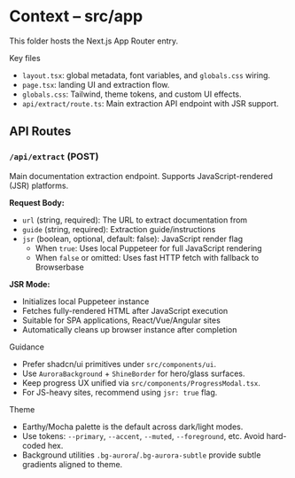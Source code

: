 # Context – src/app

This folder hosts the Next.js App Router entry.

Key files
- `layout.tsx`: global metadata, font variables, and `globals.css` wiring.
- `page.tsx`: landing UI and extraction flow.
- `globals.css`: Tailwind, theme tokens, and custom UI effects.
- `api/extract/route.ts`: Main extraction API endpoint with JSR support.

## API Routes

### `/api/extract` (POST)
Main documentation extraction endpoint. Supports JavaScript-rendered (JSR) platforms.

**Request Body:**
- `url` (string, required): The URL to extract documentation from
- `guide` (string, required): Extraction guide/instructions
- `jsr` (boolean, optional, default: false): JavaScript render flag
  - When `true`: Uses local Puppeteer for full JavaScript rendering
  - When `false` or omitted: Uses fast HTTP fetch with fallback to Browserbase

**JSR Mode:**
- Initializes local Puppeteer instance
- Fetches fully-rendered HTML after JavaScript execution
- Suitable for SPA applications, React/Vue/Angular sites
- Automatically cleans up browser instance after completion

Guidance
- Prefer shadcn/ui primitives under `src/components/ui`.
- Use `AuroraBackground` + `ShineBorder` for hero/glass surfaces.
- Keep progress UX unified via `src/components/ProgressModal.tsx`.
- For JS-heavy sites, recommend using `jsr: true` flag.

Theme
- Earthy/Mocha palette is the default across dark/light modes.
- Use tokens: `--primary`, `--accent`, `--muted`, `--foreground`, etc. Avoid hard-coded hex.
- Background utilities `.bg-aurora`/`.bg-aurora-subtle` provide subtle gradients aligned to theme.

